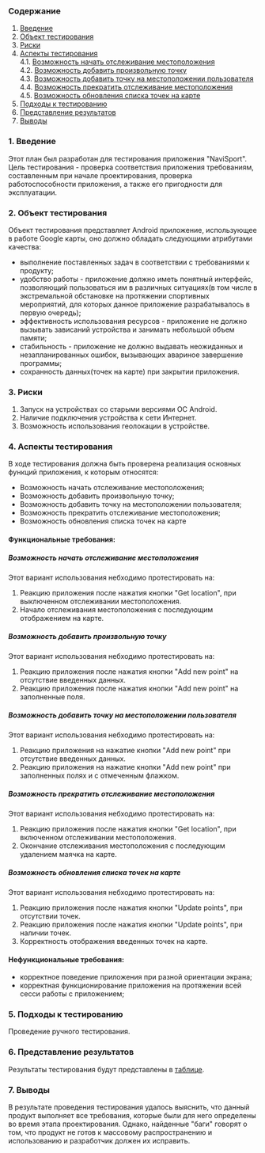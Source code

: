 ### Содержание
  1. [Введение](#1)
  2. [Объект тестирования](#2)
  3. [Риски](#3)
  4. [Аспекты тестирования](#4)<br>
    4.1. [Возможность начать отслеживание местоположения](#001)<br>
    4.2. [Возможность добавить произвольную точку](#002)<br>
    4.3. [Возможность добавить точку на местоположении пользователя](#003)<br>
    4.4. [Возможность прекратить отслеживание местоположения](#004)<br>
    4.5. [Возможность обновления списка точек на карте](#005)<br>
5. [Подходы к тестированию](#5)
6. [Представление результатов](#6)
7. [Выводы](#7)

<a name="1"></a>
### 1. Введение
Этот план был разработан для тестирования приложения "NaviSport". 
Цель тестирования - проверка соответствия приложения требованиям, составленным при начале проектирования, проверка работоспособности приложения, а также его пригодности для эксплуатации.

<a name="2"></a>
### 2. Объект тестирования
Объект тестирования представляет Android приложение, использующее в работе Google карты, оно должно обладать следующими атрибутами качества:

  - выполнение поставленных задач в соответствии с требованиями к продукту;
  - удобство работы - приложение должно иметь понятный интерфейс, позволяющий пользоваться им в различных ситуациях(в том числе в экстремальной обстановке на протяжении спортивных мероприятий, для которых данное приложение разрабатывалось в первую очередь);
  - эффективность использования ресурсов - приложение не должно вызывать зависаний устройства и занимать небольшой объем памяти;
  - стабильность - приложение не должно выдавать неожиданных и незапланированных ошибок, вызывающих авариное завершение программы;
  - сохранность данных(точек на карте) при закрытии приложения.

<a name="3"></a>
### 3. Риски
1. Запуск на устройствах со старыми версиями ОС Android.
2. Наличие подключения устройства к сети Интернет.
3. Возможность использования геолокации в устройстве.

<a name="4"></a>
### 4. Аспекты тестирования
В ходе тестирования должна быть проверена реализация основных функций приложения, к которым относятся:

- Возможность начать отслеживание местоположения;
- Возможность добавить произвольную точку;
- Возможность добавить точку на местоположении пользователя;
- Возможность прекратить отслеживание местоположения;
- Возможность обновления списка точек на карте

#### Функциональные требования:
<a name="001"></a>
##### Возможность начать отслеживание местоположения
Этот вариант использования небходимо протестировать на:
1. Реакцию приложения после нажатия кнопки "Get location", при выключенном отслеживании местоположения.
2. Начало отслеживания местоположения с последующим отображением на карте.

<a name="002"></a>
##### Возможность добавить произвольную точку
Этот вариант использования небходимо протестировать на:
1. Реакцию приложения после нажатия кнопки "Add new point" на отсутствие введенных данных.
2. Реакцию приложения после нажатия кнопки "Add new point" на заполненные поля.

<a name="003"></a>
##### Возможность добавить точку на местоположении пользователя
Этот вариант использования небходимо протестировать на:
1. Реакцию приложения на нажатие кнопки "Add new point" при отсутствие введенных данных.
2. Реакцию приложения на нажатие кнопки "Add new point" при заполненных полях и с отмеченным флажком.

<a name="004"></a>
##### Возможность прекратить отслеживание местоположения
Этот вариант использования небходимо протестировать на:
1. Реакцию приложения после нажатия кнопки "Get location", при включенном отслеживании местоположения.
2. Окончание отслеживания местоположения с последующим удалением маячка на карте.

<a name="005"></a>
##### Возможность обновления списка точек на карте
Этот вариант использования небходимо протестировать на:
1. Реакцию приложения после нажатия кнопки "Update points", при отсутствии точек.
2. Реакцию приложения после нажатия кнопки "Update points", при наличии точек.
3. Корректность отображения введенных точек на карте.

#### Нефункциональные требования:
- корректное поведение приложения при разной ориентации экрана;
- корректная функционирование приложения на протяжении всей сесси работы с приложением;

<a name="5"></a>
### 5. Подходы к тестированию
Проведение ручного тестирования.

<a name="6"></a>
### 6. Представление результатов
Результаты тестирования будут представлены в [таблице](https://github.com/PeterZhukovetc/Smart-Step-Counter/blob/master/Testing/TestResults_.md).

<a name="7"></a>
### 7. Выводы
В результате проведения тестирования удалось выяснить, что данный продукт выполняет все требования, которые были для него определены во время этапа проектирования. Однако, найденные "баги"  говорят о том, что продукт не готов к массовому распространению и использованию и разработчик должен их исправить.
